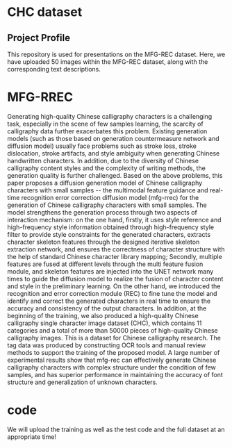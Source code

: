 # CHC dataset
## Project Profile
This repository is used for presentations on the MFG-REC dataset. Here, we have uploaded 50 images within the MFG-REC
dataset, along with the corresponding text descriptions.

# MFG-RREC
Generating high-quality Chinese calligraphy characters is a challenging task, especially in the scene of few samples learning, the scarcity of calligraphy data further exacerbates this problem. Existing generation models (such as those based on generation countermeasure network and diffusion model) usually face problems such as stroke loss, stroke dislocation, stroke artifacts, and style ambiguity when generating Chinese handwritten characters. In addition, due to the diversity of Chinese calligraphy content styles and the complexity of writing methods, the generation quality is further challenged. Based on the above problems, this paper proposes a diffusion generation model of Chinese calligraphy characters with small samples -- the multimodal feature guidance and real-time recognition error correction diffusion model (mfg-rrec) for the generation of Chinese calligraphy characters with small samples. The model strengthens the generation process through two aspects of interaction mechanism: on the one hand, firstly, it uses style reference and high-frequency style information obtained through high-frequency style filter to provide style constraints for the generated characters, extracts character skeleton features through the designed iterative skeleton extraction network, and ensures the correctness of character structure with the help of standard Chinese character library mapping; Secondly, multiple features are fused at different levels through the multi feature fusion module, and skeleton features are injected into the UNET network many times to guide the diffusion model to realize the fusion of character content and style in the preliminary learning. On the other hand, we introduced the recognition and error correction module (REC) to fine tune the model and identify and correct the generated characters in real time to ensure the accuracy and consistency of the output characters. In addition, at the beginning of the training, we also produced a high-quality Chinese calligraphy single character image dataset (CHC), which contains 11 categories and a total of more than 50000 pieces of high-quality Chinese calligraphy images. This is a dataset for Chinese calligraphy research. The tag data was produced by constructing OCR tools and manual review methods to support the training of the proposed model. A large number of experimental results show that mfg-rec can effectively generate Chinese calligraphy characters with complex structure under the condition of few samples, and has superior performance in maintaining the accuracy of font structure and generalization of unknown characters.

# code
We will upload the training as well as the test code and the full dataset at an appropriate time!
